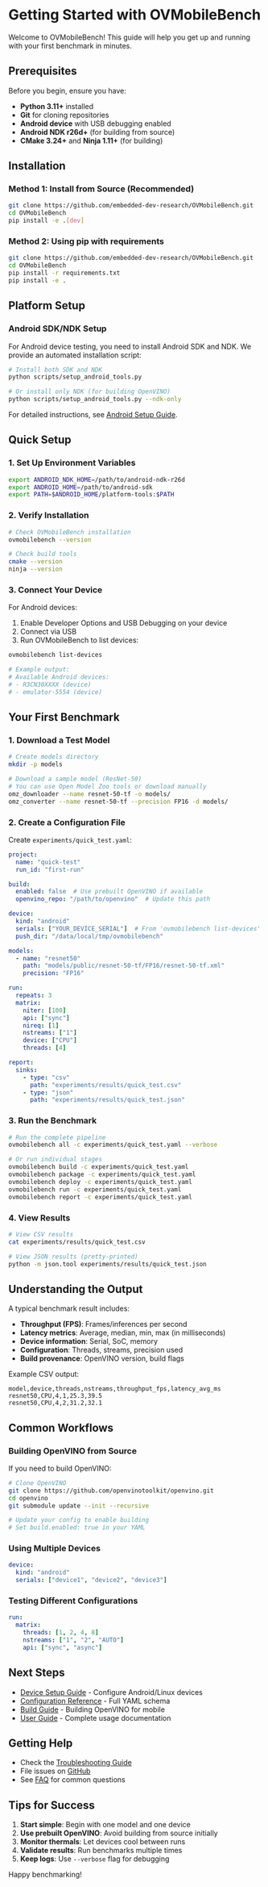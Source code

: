 # Getting Started with OVMobileBench

Welcome to OVMobileBench! This guide will help you get up and running with your first benchmark in minutes.

## Prerequisites

Before you begin, ensure you have:

- **Python 3.11+** installed
- **Git** for cloning repositories
- **Android device** with USB debugging enabled
- **Android NDK r26d+** (for building from source)
- **CMake 3.24+** and **Ninja 1.11+** (for building)

## Installation

### Method 1: Install from Source (Recommended)

```bash
git clone https://github.com/embedded-dev-research/OVMobileBench.git
cd OVMobileBench
pip install -e .[dev]
```

### Method 2: Using pip with requirements

```bash
git clone https://github.com/embedded-dev-research/OVMobileBench.git
cd OVMobileBench
pip install -r requirements.txt
pip install -e .
```

## Platform Setup

### Android SDK/NDK Setup

For Android device testing, you need to install Android SDK and NDK. We provide an automated installation script:

```bash
# Install both SDK and NDK
python scripts/setup_android_tools.py

# Or install only NDK (for building OpenVINO)
python scripts/setup_android_tools.py --ndk-only
```

For detailed instructions, see [Android Setup Guide](android-setup.md).

## Quick Setup

### 1. Set Up Environment Variables

```bash
export ANDROID_NDK_HOME=/path/to/android-ndk-r26d
export ANDROID_HOME=/path/to/android-sdk
export PATH=$ANDROID_HOME/platform-tools:$PATH
```

### 2. Verify Installation

```bash
# Check OVMobileBench installation
ovmobilebench --version

# Check build tools
cmake --version
ninja --version
```

### 3. Connect Your Device

For Android devices:

1. Enable Developer Options and USB Debugging on your device
2. Connect via USB
3. Run OVMobileBench to list devices:

```bash
ovmobilebench list-devices

# Example output:
# Available Android devices:
# - R3CN30XXXX (device)
# - emulator-5554 (device)
```

## Your First Benchmark

### 1. Download a Test Model

```bash
# Create models directory
mkdir -p models

# Download a sample model (ResNet-50)
# You can use Open Model Zoo tools or download manually
omz_downloader --name resnet-50-tf -o models/
omz_converter --name resnet-50-tf --precision FP16 -d models/
```

### 2. Create a Configuration File

Create `experiments/quick_test.yaml`:

```yaml
project:
  name: "quick-test"
  run_id: "first-run"

build:
  enabled: false  # Use prebuilt OpenVINO if available
  openvino_repo: "/path/to/openvino"  # Update this path

device:
  kind: "android"
  serials: ["YOUR_DEVICE_SERIAL"]  # From 'ovmobilebench list-devices'
  push_dir: "/data/local/tmp/ovmobilebench"

models:
  - name: "resnet50"
    path: "models/public/resnet-50-tf/FP16/resnet-50-tf.xml"
    precision: "FP16"

run:
  repeats: 3
  matrix:
    niter: [100]
    api: ["sync"]
    nireq: [1]
    nstreams: ["1"]
    device: ["CPU"]
    threads: [4]

report:
  sinks:
    - type: "csv"
      path: "experiments/results/quick_test.csv"
    - type: "json"
      path: "experiments/results/quick_test.json"
```

### 3. Run the Benchmark

```bash
# Run the complete pipeline
ovmobilebench all -c experiments/quick_test.yaml --verbose

# Or run individual stages
ovmobilebench build -c experiments/quick_test.yaml
ovmobilebench package -c experiments/quick_test.yaml
ovmobilebench deploy -c experiments/quick_test.yaml
ovmobilebench run -c experiments/quick_test.yaml
ovmobilebench report -c experiments/quick_test.yaml
```

### 4. View Results

```bash
# View CSV results
cat experiments/results/quick_test.csv

# View JSON results (pretty-printed)
python -m json.tool experiments/results/quick_test.json
```

## Understanding the Output

A typical benchmark result includes:

- **Throughput (FPS)**: Frames/inferences per second
- **Latency metrics**: Average, median, min, max (in milliseconds)
- **Device information**: Serial, SoC, memory
- **Configuration**: Threads, streams, precision used
- **Build provenance**: OpenVINO version, build flags

Example CSV output:
```
model,device,threads,nstreams,throughput_fps,latency_avg_ms
resnet50,CPU,4,1,25.3,39.5
resnet50,CPU,4,2,31.2,32.1
```

## Common Workflows

### Building OpenVINO from Source

If you need to build OpenVINO:

```bash
# Clone OpenVINO
git clone https://github.com/openvinotoolkit/openvino.git
cd openvino
git submodule update --init --recursive

# Update your config to enable building
# Set build.enabled: true in your YAML
```

### Using Multiple Devices

```yaml
device:
  kind: "android"
  serials: ["device1", "device2", "device3"]
```

### Testing Different Configurations

```yaml
run:
  matrix:
    threads: [1, 2, 4, 8]
    nstreams: ["1", "2", "AUTO"]
    api: ["sync", "async"]
```

## Next Steps

- [Device Setup Guide](device-setup.md) - Configure Android/Linux devices
- [Configuration Reference](configuration.md) - Full YAML schema
- [Build Guide](build-guide.md) - Building OpenVINO for mobile
- [User Guide](user-guide.md) - Complete usage documentation

## Getting Help

- Check the [Troubleshooting Guide](troubleshooting.md)
- File issues on [GitHub](https://github.com/embedded-dev-research/OVMobileBench/issues)
- See [FAQ](user-guide.md#faq) for common questions

## Tips for Success

1. **Start simple**: Begin with one model and one device
2. **Use prebuilt OpenVINO**: Avoid building from source initially
3. **Monitor thermals**: Let devices cool between runs
4. **Validate results**: Run benchmarks multiple times
5. **Keep logs**: Use `--verbose` flag for debugging

Happy benchmarking!